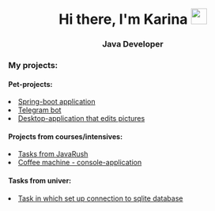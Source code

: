 <h1 align="center">Hi there, I'm Karina
<img src="https://github.com/blackcater/blackcater/raw/main/images/Hi.gif" height="32"/></h1>
<h3 align="center">Java Developer<h3>
  <h3>My projects:</h3>
  <h4>Pet-projects:</h4>
    <li><a href="https://github.com/karaculya/shop">Spring-boot application</a></li>
    <li><a href="https://github.com/karaculya/telegram_bot">Telegram bot</a></li>
    <li><a href="https://github.com/karaculya/ImageRedactor">Desktop-application that edits pictures</a></li>
  <h4>Projects from courses/intensives:</h4>
    <li><a href="https://github.com/karaculya/JavaRushTasks">Tasks from JavaRush</a></li>
    <li><a href="https://github.com/karaculya/skillbox">Coffee machine - console-application</a></li>
  <h4>Tasks from univer:</h4>
    <li><a href="https://github.com/karaculya/visual_db">Task in which set up connection to sqlite database</a></li>
<!--
**karaculya/karaculya** is a ✨ _special_ ✨ repository because its `README.md` (this file) appears on your GitHub profile.

Here are some ideas to get you started:

- 🔭 I’m currently working on ...
- 🌱 I’m currently learning ...
- 👯 I’m looking to collaborate on ...
- 🤔 I’m looking for help with ...
- 💬 Ask me about ...
- 📫 How to reach me: ...
- 😄 Pronouns: ...
- ⚡ Fun fact: ...
-->
